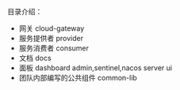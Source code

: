 目录介绍：

* 网关 cloud-gateway
* 服务提供者 provider
* 服务消费者 consumer
* 文档 docs
* 面板 dashboard admin,sentinel,nacos server ui
* 团队内部编写的公共组件 common-lib